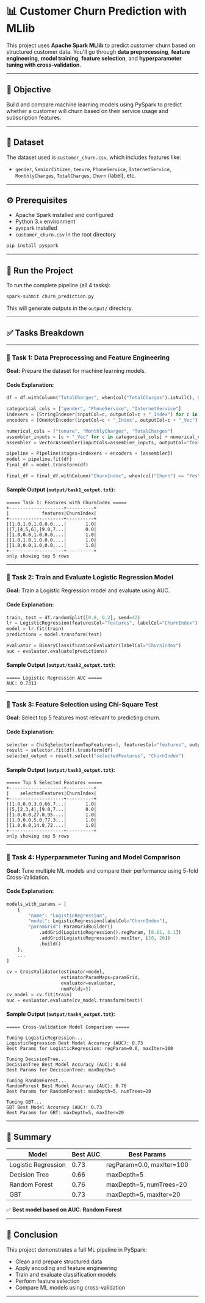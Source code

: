 # 📊 Customer Churn Prediction with MLlib

This project uses **Apache Spark MLlib** to predict customer churn based on structured customer data. You'll go through **data preprocessing**, **feature engineering**, **model training**, **feature selection**, and **hyperparameter tuning with cross-validation**.

---

## 🎯 Objective

Build and compare machine learning models using PySpark to predict whether a customer will churn based on their service usage and subscription features.

---

## 📁 Dataset

The dataset used is `customer_churn.csv`, which includes features like:

- `gender`, `SeniorCitizen`, `tenure`, `PhoneService`, `InternetService`, `MonthlyCharges`, `TotalCharges`, `Churn` (label), etc.

---

## ⚙️ Prerequisites

- Apache Spark installed and configured  
- Python 3.x environment  
- `pyspark` installed  
- `customer_churn.csv` in the root directory

```bash
pip install pyspark
```

---

## 🚀 Run the Project

To run the complete pipeline (all 4 tasks):

```bash
spark-submit churn_prediction.py
```

This will generate outputs in the `output/` directory.

---

## ✅ Tasks Breakdown

---

### 🔹 Task 1: Data Preprocessing and Feature Engineering

**Goal:** Prepare the dataset for machine learning models.

#### Code Explanation:
```python
df = df.withColumn("TotalCharges", when(col("TotalCharges").isNull(), 0).otherwise(col("TotalCharges")))

categorical_cols = ["gender", "PhoneService", "InternetService"]
indexers = [StringIndexer(inputCol=c, outputCol=c + "_Index") for c in categorical_cols]
encoders = [OneHotEncoder(inputCol=c + "_Index", outputCol=c + "_Vec") for c in categorical_cols]

numerical_cols = ["tenure", "MonthlyCharges", "TotalCharges"]
assembler_inputs = [c + "_Vec" for c in categorical_cols] + numerical_cols
assembler = VectorAssembler(inputCols=assembler_inputs, outputCol="features")

pipeline = Pipeline(stages=indexers + encoders + [assembler])
model = pipeline.fit(df)
final_df = model.transform(df)

final_df = final_df.withColumn("ChurnIndex", when(col("Churn") == "Yes", 1.0).otherwise(0.0))
```

#### Sample Output (`output/task1_output.txt`):
```
===== Task 1: Features with ChurnIndex =====
+--------------------+----------+
|            features|ChurnIndex|
+--------------------+----------+
|[1.0,1.0,1.0,0.0,...|       1.0|
|(7,[4,5,6],[9.0,7...|       0.0|
|[1.0,0.0,1.0,0.0,...|       1.0|
|[1.0,1.0,1.0,0.0,...|       1.0|
|[1.0,0.0,1.0,0.0,...|       1.0|
+--------------------+----------+
only showing top 5 rows
```

---

### 🔹 Task 2: Train and Evaluate Logistic Regression Model

**Goal:** Train a Logistic Regression model and evaluate using AUC.

#### Code Explanation:
```python
train, test = df.randomSplit([0.8, 0.2], seed=42)
lr = LogisticRegression(featuresCol="features", labelCol="ChurnIndex")
model = lr.fit(train)
predictions = model.transform(test)

evaluator = BinaryClassificationEvaluator(labelCol="ChurnIndex")
auc = evaluator.evaluate(predictions)
```

#### Sample Output (`output/task2_output.txt`):
```
===== Logistic Regression AUC =====
AUC: 0.7313
```


---

### 🔹 Task 3: Feature Selection using Chi-Square Test

**Goal:** Select top 5 features most relevant to predicting churn.

#### Code Explanation:
```python
selector = ChiSqSelector(numTopFeatures=5, featuresCol="features", outputCol="selectedFeatures", labelCol="ChurnIndex")
result = selector.fit(df).transform(df)
selected_output = result.select("selectedFeatures", "ChurnIndex")
```

#### Sample Output (`output/task3_output.txt`):
```
===== Top 5 Selected Features =====
+--------------------+----------+
|    selectedFeatures|ChurnIndex|
+--------------------+----------+
|[1.0,0.0,3.0,66.7...|       1.0|
|(5,[2,3,4],[9.0,7...|       0.0|
|[1.0,0.0,27.0,95....|       1.0|
|[1.0,0.0,5.0,77.3...|       1.0|
|[1.0,0.0,14.0,72....|       1.0|
+--------------------+----------+
only showing top 5 rows
```

---

### 🔹 Task 4: Hyperparameter Tuning and Model Comparison

**Goal:** Tune multiple ML models and compare their performance using 5-fold Cross-Validation.

#### Code Explanation:
```python
models_with_params = [
    {
        "name": "LogisticRegression",
        "model": LogisticRegression(labelCol="ChurnIndex"),
        "paramGrid": ParamGridBuilder()
            .addGrid(LogisticRegression().regParam, [0.01, 0.1])
            .addGrid(LogisticRegression().maxIter, [10, 20])
            .build()
    },
    ...
]

cv = CrossValidator(estimator=model,
                    estimatorParamMaps=paramGrid,
                    evaluator=evaluator,
                    numFolds=5)
cv_model = cv.fit(train)
auc = evaluator.evaluate(cv_model.transform(test))
```

#### Sample Output (`output/task4_output.txt`):
```
===== Cross-Validation Model Comparison =====

Tuning LogisticRegression...
LogisticRegression Best Model Accuracy (AUC): 0.73
Best Params for LogisticRegression: regParam=0.0, maxIter=100

Tuning DecisionTree...
DecisionTree Best Model Accuracy (AUC): 0.66
Best Params for DecisionTree: maxDepth=5

Tuning RandomForest...
RandomForest Best Model Accuracy (AUC): 0.76
Best Params for RandomForest: maxDepth=5, numTrees=20

Tuning GBT...
GBT Best Model Accuracy (AUC): 0.73
Best Params for GBT: maxDepth=5, maxIter=20
```

---

## 📌 Summary

| Model              | Best AUC | Best Params                     |
|-------------------|----------|---------------------------------|
| Logistic Regression | 0.73     | regParam=0.0, maxIter=100       |
| Decision Tree      | 0.66     | maxDepth=5                      |
| Random Forest      | 0.76     | maxDepth=5, numTrees=20         |
| GBT                | 0.73     | maxDepth=5, maxIter=20          |

✅ **Best model based on AUC**: **Random Forest**

---

## 🧠 Conclusion

This project demonstrates a full ML pipeline in PySpark:

- Clean and prepare structured data  
- Apply encoding and feature engineering  
- Train and evaluate classification models  
- Perform feature selection  
- Compare ML models using cross-validation  

---
